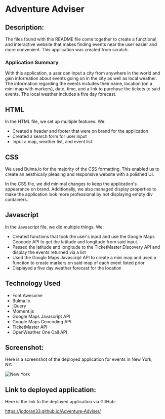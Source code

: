<!-- # Adventure Advisor

We decided to make a functional and interactable website that makes finding events near the user easier and more convenient. Whether the events are concerts, sporting events or any other type of events, this website locates the event with precise location, time and date. The precise location of the event(s) are located on the map, while the time, date and arena are on the information bars. Additionally, next to the events are clickable buttons that direct the user to TicketMaster to purchase the tickets. 

## Developers

- [@Jack](https://www.github.com/jcdoran33)
- [@Alyssa](https://www.github.com/AlyLopez02)
- [@Gregory](https://www.github.com/Gregm316)
- [@David](https://www.github.com/HerediaDavid)

## Technology Used
- Font Awesome
- Bulma.io
- jQuery
- Moment.js
- Google Maps Javascript API
- Google Maps Geocoding API
- TicketMaster API
- OpenWeather One Call API

## Examples

![App Screenshot](assets/images/NY.png)

- This image shows what appears when looking for events in New York, NY.

![App Screenshot](assets/images/LA.png)

- This image shows what appears when looking for events in Los Angeles, LA.

![App Screenshot](assets/images/FL.png)

- This image shows what appears when looking for events in Miami, FL.

## Deployment

To deploy this project run

```bash
 https://jcdoran33.github.io/Adventure-Adviser/ -->
<!-- ``` -->


# Adventure Adviser
## Description:
The files found with this README file come together to create a functional and interactive website that makes finding events near the user easier and more convenient. This application was created from scratch. 

### Application Summary
With this application, a user can input a city from anywhere in the world and gain information about events going on in the city as well as local weather. The information regarding the events includes their name, location (on a mini map with markers), date, time, and a link to purchase the tickets to said events. The local weather includes a five day forecast.


## HTML
In the HTML file, we set up multiple features. We:
- Created a header and footer that were on brand for the application
- Created a search form for user input
- Input a map, weather list, and event list

## CSS
We used Bulma.io for the majority of the CSS formatting. This enabled us to create an aesthically pleasing and responsive website with a polished UI. 

In the CSS file, we did minimal changes to keep the application's appearance on brand. Additionally, we also managed display properties to make the application look more professional by not displaying empty div containers.


## Javascript
In the Javascript file, we did multiple things. We:
- Created functions that took the user's input and use the Google Maps Geocode API to get the latitude and longitude from said input. 
- Passed the latitude and longitude to the TicketMaster Discovery API and display the events returned via a list
- Used the Google Maps Javascript API to create a mini map and used a function to create markers on said map of each event listed prior
- Displayed a five day weather forecast for the location

## Technology Used
- Font Awesome
- Bulma.io
- jQuery
- Moment.js
- Google Maps Javascript API
- Google Maps Geocoding API
- TicketMaster API
- OpenWeather One Call API

## Screenshot:
Here is a screenshot of the deployed application for events in New York, NY:

![New York](./README-assets/New-York.png "New York")

## Link to deployed application:

Here is the link to the deployed application via GitHub:

<a href="https://jcdoran33.github.io/Adventure-Adviser/">https://jcdoran33.github.io/Adventure-Adviser/</a>

